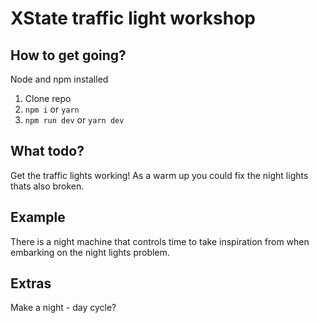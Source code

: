 # XState traffic light workshop

## How to get going?

Node and npm installed

1. Clone repo
2. `npm i` or `yarn`
3. `npm run dev` or `yarn dev`

## What todo?

Get the traffic lights working! As a warm up you could fix the night lights thats also broken.

## Example

There is a night machine that controls time to take inspiration from when embarking on the night lights problem.

## Extras

Make a night - day cycle?
